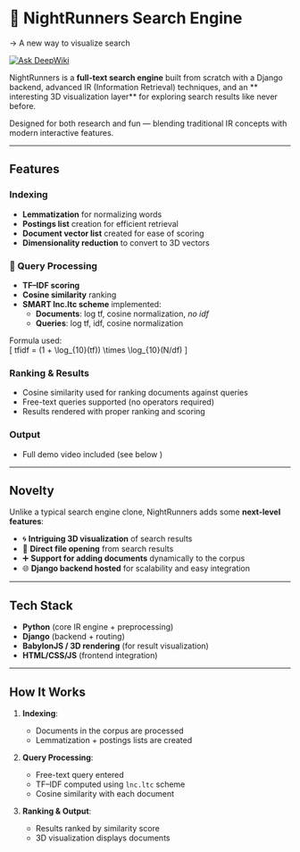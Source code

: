 # 🌌 NightRunners Search Engine  

-> A new way to visualize search

[![Ask DeepWiki](https://deepwiki.com/badge.svg)](https://deepwiki.com/nandhra702/NightRunners__Search_Engine)  

NightRunners is a **full-text search engine** built from scratch with a Django backend, advanced IR (Information Retrieval) techniques, and an ** interesting 3D visualization layer** for exploring search results like never before.  

Designed for both research and fun — blending traditional IR concepts with modern interactive features.  

---

##  Features  

###  Indexing  
- **Lemmatization** for normalizing words  
- **Postings list** creation for efficient retrieval
- **Document vector list** created for ease of scoring
- **Dimensionality reduction** to convert to 3D vectors

### 📑 Query Processing  
- **TF–IDF scoring**  
- **Cosine similarity** ranking  
- **SMART lnc.ltc scheme** implemented:  
  - **Documents**: log tf, cosine normalization, *no idf*  
  - **Queries**: log tf, idf, cosine normalization  

Formula used:  
\[
tfidf = (1 + \log_{10}(tf)) \times \log_{10}(N/df)
\]

###  Ranking & Results  
- Cosine similarity used for ranking documents against queries  
- Free-text queries supported (no operators required)  
- Results rendered with proper ranking and scoring  

###  Output  
- Full demo video included (see below )  

---

##  Novelty  

Unlike a typical search engine clone, NightRunners adds some **next-level features**:  

- 🌀 **Intriguing 3D visualization** of search results  
- 📂 **Direct file opening** from search results  
- ➕ **Support for adding documents** dynamically to the corpus  
- 🌐 **Django backend hosted** for scalability and easy integration  

---

##  Tech Stack  

- **Python** (core IR engine + preprocessing)  
- **Django** (backend + routing)  
- **BabylonJS / 3D rendering** (for result visualization)  
- **HTML/CSS/JS** (frontend integration)  

---

## How It Works  

1. **Indexing**:  
   - Documents in the corpus are processed  
   - Lemmatization + postings lists are created  

2. **Query Processing**:  
   - Free-text query entered  
   - TF–IDF computed using `lnc.ltc` scheme  
   - Cosine similarity with each document  

3. **Ranking & Output**:  
   - Results ranked by similarity score  
   - 3D visualization displays documents
